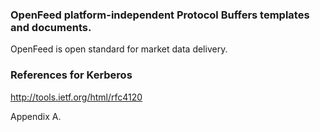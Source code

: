 ### OpenFeed platform-independent Protocol Buffers templates and documents.

OpenFeed is open standard for market data delivery.

### References for Kerberos

http://tools.ietf.org/html/rfc4120

Appendix A.
